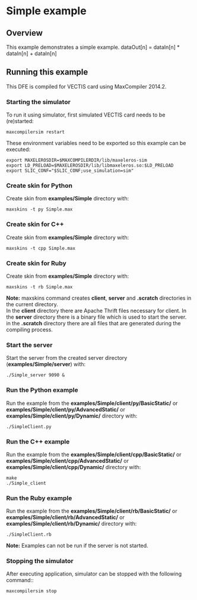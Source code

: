# Simple example

## Overview

This example demonstrates a simple example. dataOut[n] = dataIn[n] * dataIn[n] + dataIn[n] 

## Running this example

This DFE is compiled for VECTIS card using MaxCompiler 2014.2.

### Starting the simulator

To run it using simulator, first simulated VECTIS card needs to be (re)started:

    maxcompilersim restart

These environment variables need to be exported so this example can be executed:

    export MAXELEROSDIR=$MAXCOMPILERDIR/lib/maxeleros-sim
    export LD_PRELOAD=$MAXELEROSDIR/lib/libmaxeleros.so:$LD_PRELOAD
    export SLIC_CONF="$SLIC_CONF;use_simulation=sim"

### Create skin for Python

Create skin from **examples/Simple** directory with:

    maxskins -t py Simple.max

### Create skin for C++

Create skin from **examples/Simple** directory with:

    maxskins -t cpp Simple.max
    
### Create skin for Ruby

Create skin from **examples/Simple** directory with:

    maxskins -t rb Simple.max
    
**Note:** maxskins command creates **client**, **server** and **.scratch** directories in the current directory.    
In the **client** directory there are Apache Thrift files necessary for client. 
In the **server** directory there is a binary file which is used to start the server.   
in the **.scratch** directory there are all files that are generated during the compiling process.  

### Start the server

Start the server from the created server directory (**examples/Simple/server**) with:

    ./Simple_server 9090 &

### Run the Python example

Run the example from the **examples/Simple/client/py/BasicStatic/** or **examples/Simple/client/py/AdvancedStatic/** or **examples/Simple/client/py/Dynamic/** directory with:

    ./SimpleClient.py

### Run the C++ example

Run the example from the **examples/Simple/client/cpp/BasicStatic/** or **examples/Simple/client/cpp/AdvancedStatic/** or **examples/Simple/client/cpp/Dynamic/** directory with:

    make
    ./Simple_client

### Run the Ruby example

Run the example from the **examples/Simple/client/rb/BasicStatic/** or **examples/Simple/client/rb/AdvancedStatic/** or **examples/Simple/client/rb/Dynamic/** directory with:

    ./SimpleClient.rb
    
**Note:** Examples can not be run if the server is not started. 

### Stopping the simulator

After executing application, simulator can be stopped with the following command::

    maxcompilersim stop
